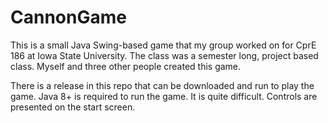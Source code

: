# CannonGame
This is a small Java Swing-based game that my group worked on for CprE 186 at Iowa State University. The class was a semester long, project based class. Myself and three other people created this game.

There is a release in this repo that can be downloaded and run to play the game. Java 8+ is required to run the game. It is quite difficult. Controls are presented on the start screen.
